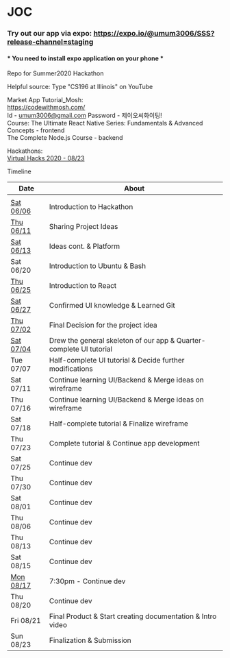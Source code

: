 # JOC

### Try out our app via expo: https://expo.io/@umum3006/SSS?release-channel=staging  
#### * You need to install expo application on your phone *  

Repo for Summer2020 Hackathon

Helpful source: Type "CS196 at Illinois" on YouTube

Market App Tutorial_Mosh:  
https://codewithmosh.com/  
Id - umum3006@gmail.com
Password - 제이오씨화이팅!  
Course: The Ultimate React Native Series: Fundamentals & Advanced Concepts - frontend  
The Complete Node.js Course - backend

Hackathons:  
[Virtual Hacks 2020 - 08/23](https://virtualhacks.ca/)

Timeline

| Date                            | About                                                               |
| ------------------------------- | ------------------------------------------------------------------- |
|                                 |                                                                     |
| [Sat 06/06](/Timeline/06-06.md) | Introduction to Hackathon                                           |
| [Thu 06/11](/Timeline/06-11.md) | Sharing Project Ideas                                               |
| [Sat 06/13](/Timeline/06-13)    | Ideas cont. & Platform                                              |
| Sat 06/20                       | Introduction to Ubuntu & Bash                                       |
| [Thu 06/25](/Timeline/06-25)    | Introduction to React                                               |
| [Sat 06/27](/Timeline/06-27.md) | Confirmed UI knowledge & Learned Git                                |
| [Thu 07/02](/SSS/Page_2.png)    | Final Decision for the project idea                                 |
| [Sat 07/04](/Timeline/07-04)    | Drew the general skeleton of our app & Quarter-complete UI tutorial |
| Tue 07/07                       | Half-complete UI tutorial & Decide further modifications            |
| Sat 07/11                       | Continue learning UI/Backend & Merge ideas on wireframe             |
| Thu 07/16                       | Continue learning UI/Backend & Merge ideas on wireframe             |
| Sat 07/18                       | Half-complete tutorial & Finalize wireframe                         |
| Thu 07/23                       | Complete tutorial & Continue app development                        |
| Sat 07/25                       | Continue dev                                                        |
| Thu 07/30                       | Continue dev                                                        |
| Sat 08/01                       | Continue dev                                                        |
| Thu 08/06                       | Continue dev                                                        |
| Thu 08/13                       | Continue dev                                                        |
| Sat 08/15                       | Continue dev                                                        |
| [Mon 08/17](/Timeline/08-17)    | 7:30pm - Continue dev                                               |
| Thu 08/20                       | Continue dev                                                        |
| Fri 08/21                       | Final Product & Start creating documentation & Intro video          |
| Sun 08/23                       | Finalization & Submission                                           |
